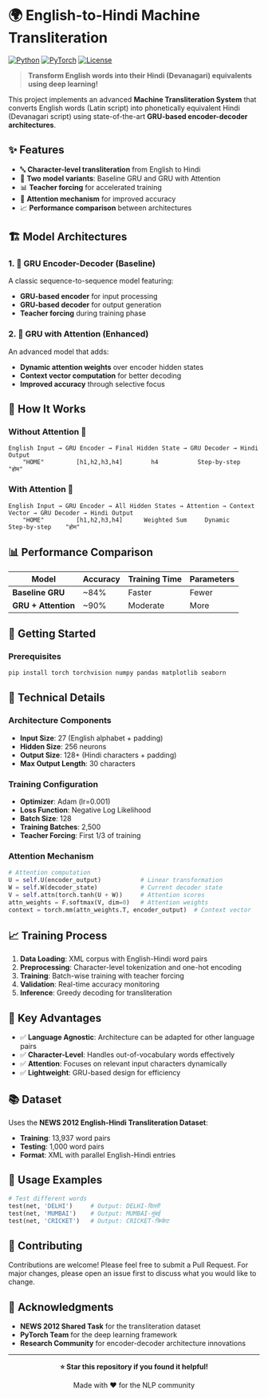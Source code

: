 # 🌍 English-to-Hindi Machine Transliteration

[![Python](https://img.shields.io/badge/Python-3.7+-blue.svg)](https://www.python.org/downloads/)
[![PyTorch](https://img.shields.io/badge/PyTorch-1.0+-red.svg)](https://pytorch.org/)
[![License](https://img.shields.io/badge/License-MIT-green.svg)](LICENSE)

> **Transform English words into their Hindi (Devanagari) equivalents using deep learning!**

This project implements an advanced **Machine Transliteration System** that converts English words (Latin script) into phonetically equivalent Hindi (Devanagari script) using state-of-the-art **GRU-based encoder-decoder architectures**.

## ✨ Features

- 🔤 **Character-level transliteration** from English to Hindi
- 🧠 **Two model variants**: Baseline GRU and GRU with Attention
- 📊 **Teacher forcing** for accelerated training
- 🎯 **Attention mechanism** for improved accuracy
- 📈 **Performance comparison** between architectures

## 🏗️ Model Architectures

### 1. 🔄 GRU Encoder-Decoder (Baseline)
A classic sequence-to-sequence model featuring:
- **GRU-based encoder** for input processing
- **GRU-based decoder** for output generation
- **Teacher forcing** during training phase

### 2. 🎯 GRU with Attention (Enhanced)
An advanced model that adds:
- **Dynamic attention weights** over encoder hidden states
- **Context vector computation** for better decoding
- **Improved accuracy** through selective focus

## 🔬 How It Works

### Without Attention 🔄
```
English Input → GRU Encoder → Final Hidden State → GRU Decoder → Hindi Output
    "HOME"         [h1,h2,h3,h4]        h4           Step-by-step    "होम"
```

### With Attention 🎯
```
English Input → GRU Encoder → All Hidden States → Attention → Context Vector → GRU Decoder → Hindi Output
    "HOME"         [h1,h2,h3,h4]      Weighted Sum     Dynamic        Step-by-step    "होम"
```

## 📊 Performance Comparison

| Model | Accuracy | Training Time | Parameters |
|-------|----------|---------------|------------|
| **Baseline GRU** | ~84% | Faster | Fewer |
| **GRU + Attention** | ~90% | Moderate | More |

## 🚀 Getting Started

### Prerequisites
```bash
pip install torch torchvision numpy pandas matplotlib seaborn
```

## 🧠 Technical Details

### Architecture Components
- **Input Size**: 27 (English alphabet + padding)
- **Hidden Size**: 256 neurons
- **Output Size**: 128+ (Hindi characters + padding)
- **Max Output Length**: 30 characters

### Training Configuration
- **Optimizer**: Adam (lr=0.001)
- **Loss Function**: Negative Log Likelihood
- **Batch Size**: 128
- **Training Batches**: 2,500
- **Teacher Forcing**: First 1/3 of training

### Attention Mechanism
```python
# Attention computation
U = self.U(encoder_output)           # Linear transformation
W = self.W(decoder_state)            # Current decoder state
V = self.attn(torch.tanh(U + W))     # Attention scores
attn_weights = F.softmax(V, dim=0)   # Attention weights
context = torch.mm(attn_weights.T, encoder_output)  # Context vector
```

## 📈 Training Process

1. **Data Loading**: XML corpus with English-Hindi word pairs
2. **Preprocessing**: Character-level tokenization and one-hot encoding
3. **Training**: Batch-wise training with teacher forcing
4. **Validation**: Real-time accuracy monitoring
5. **Inference**: Greedy decoding for transliteration

## 🎯 Key Advantages

- ✅ **Language Agnostic**: Architecture can be adapted for other language pairs
- ✅ **Character-Level**: Handles out-of-vocabulary words effectively
- ✅ **Attention**: Focuses on relevant input characters dynamically
- ✅ **Lightweight**: GRU-based design for efficiency

## 📚 Dataset

Uses the **NEWS 2012 English-Hindi Transliteration Dataset**:
- **Training**: 13,937 word pairs
- **Testing**: 1,000 word pairs
- **Format**: XML with parallel English-Hindi entries

## 🔧 Usage Examples

```python
# Test different words
test(net, 'DELHI')     # Output: DELHI-दिल्ली
test(net, 'MUMBAI')    # Output: MUMBAI-मुंबई
test(net, 'CRICKET')   # Output: CRICKET-क्रिकेट
```

## 🤝 Contributing

Contributions are welcome! Please feel free to submit a Pull Request. For major changes, please open an issue first to discuss what you would like to change.


## 🙏 Acknowledgments

- **NEWS 2012 Shared Task** for the transliteration dataset
- **PyTorch Team** for the deep learning framework
- **Research Community** for encoder-decoder architecture innovations

---

<div align="center">

**⭐ Star this repository if you found it helpful!**

Made with ❤️ for the NLP community

</div>
